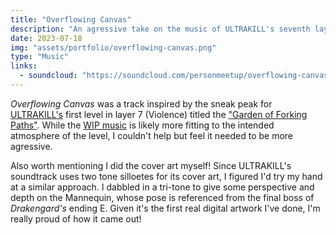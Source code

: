 ```yaml
---
title: "Overflowing Canvas"
description: "An agressive take on the music of ULTRAKILL's seventh layer"
date: 2023-07-18
img: "assets/portfolio/overflowing-canvas.png"
type: "Music"
links:
  - soundcloud: "https://soundcloud.com/personmeetup/overflowing-canvas"
---
```

*Overflowing Canvas* was a track inspired by the sneak peak for [ULTRAKILL's](http://devilmayquake.com) first level in layer 7 (Violence) titled the ["Garden of Forking Paths"](https://www.youtube.com/watch?v=g8z3sVyohlA). While the [WIP music](https://www.youtube.com/watch?v=Kt6gc3XMC9E) is likely more fitting to the intended atmosphere of the level, I couldn't help but feel it needed to be more agressive. 

Also worth mentioning I did the cover art myself! Since ULTRAKILL's soundtrack uses two tone silloetes for its cover art, I figured I'd try my hand at a similar approach. I dabbled in a tri-tone to give some perspective and depth on the Mannequin, whose pose is referenced from the final boss of *Drakengard's* ending E. Given it's the first real digital artwork I've done, I'm really proud of how it came out!